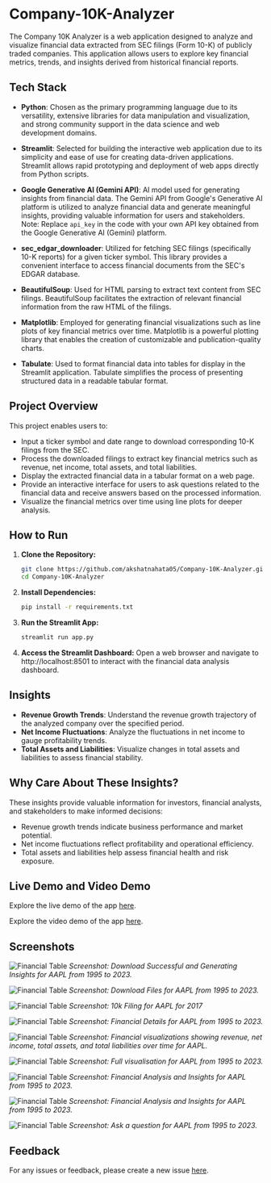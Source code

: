 # Company-10K-Analyzer

The Company 10K Analyzer is a web application designed to analyze and visualize financial data extracted from SEC filings (Form 10-K) of publicly traded companies. This application allows users to explore key financial metrics, trends, and insights derived from historical financial reports.

## Tech Stack

- **Python**: Chosen as the primary programming language due to its versatility, extensive libraries for data manipulation and visualization, and strong community support in the data science and web development domains.
  
- **Streamlit**: Selected for building the interactive web application due to its simplicity and ease of use for creating data-driven applications. Streamlit allows rapid prototyping and deployment of web apps directly from Python scripts.

- **Google Generative AI (Gemini API)**: AI model used for generating insights from financial data. The Gemini API from Google's Generative AI platform is utilized to analyze financial data and generate meaningful insights, providing valuable information for users and stakeholders.
Note: Replace `api_key` in the code with your own API key obtained from the Google Generative AI (Gemini) platform.

- **sec_edgar_downloader**: Utilized for fetching SEC filings (specifically 10-K reports) for a given ticker symbol. This library provides a convenient interface to access financial documents from the SEC's EDGAR database.

- **BeautifulSoup**: Used for HTML parsing to extract text content from SEC filings. BeautifulSoup facilitates the extraction of relevant financial information from the raw HTML of the filings.

- **Matplotlib**: Employed for generating financial visualizations such as line plots of key financial metrics over time. Matplotlib is a powerful plotting library that enables the creation of customizable and publication-quality charts.

- **Tabulate**: Used to format financial data into tables for display in the Streamlit application. Tabulate simplifies the process of presenting structured data in a readable tabular format.

## Project Overview

This project enables users to:

- Input a ticker symbol and date range to download corresponding 10-K filings from the SEC.
- Process the downloaded filings to extract key financial metrics such as revenue, net income, total assets, and total liabilities.
- Display the extracted financial data in a tabular format on a web page.
- Provide an interactive interface for users to ask questions related to the financial data and receive answers based on the processed information.
- Visualize the financial metrics over time using line plots for deeper analysis.



## How to Run

1. **Clone the Repository:**
   ```bash
   git clone https://github.com/akshatnahata05/Company-10K-Analyzer.git
   cd Company-10K-Analyzer
2. **Install Dependencies:**
   ```bash
   pip install -r requirements.txt
3. **Run the Streamlit App:**
   ```bash
   streamlit run app.py
4. **Access the Streamlit Dashboard:**
   Open a web browser and navigate to http://localhost:8501 to interact with the financial data analysis dashboard.

## Insights

- **Revenue Growth Trends**: Understand the revenue growth trajectory of the analyzed company over the specified period.
- **Net Income Fluctuations**: Analyze the fluctuations in net income to gauge profitability trends.
- **Total Assets and Liabilities**: Visualize changes in total assets and liabilities to assess financial stability.
  
## Why Care About These Insights?

These insights provide valuable information for investors, financial analysts, and stakeholders to make informed decisions:

- Revenue growth trends indicate business performance and market potential.
- Net income fluctuations reflect profitability and operational efficiency.
- Total assets and liabilities help assess financial health and risk exposure.

## Live Demo and Video Demo

Explore the live demo of the app [here](https://company-10k-analyzer.streamlit.app/).

Explore the video demo of the app [here](https://drive.google.com/file/d/1fc60fyt2ICgrCA_zJvlYn5HllCJhkViB/view?usp=sharing).

## Screenshots

![Financial Table](Screenshots/Generating%20Insights.png)
*Screenshot: Download Successful and Generating Insights for AAPL from 1995 to 2023.*

![Financial Table](Screenshots/Files_Downloaded.png)
*Screenshot: Download Files for AAPL from 1995 to 2023.*

![Financial Table](Screenshots/Filing_file.png)
*Screenshot: 10k Filing for AAPL for 2017*

![Financial Table](Screenshots/FD4.png)
*Screenshot: Financial Details for AAPL from 1995 to 2023.*

![Financial Table](Screenshots/FV1.png)
*Screenshot: Financial visualizations showing revenue, net income, total assets, and total liabilities over time for AAPL.*

![Financial Table](Screenshots/TOTAL%20FV.png)
*Screenshot: Full visualisation for AAPL from 1995 to 2023.*

![Financial Table](Screenshots/FA1.png)
*Screenshot: Financial Analysis and Insights for AAPL from 1995 to 2023.*

![Financial Table](Screenshots/FA2.png)
*Screenshot: Financial Analysis and Insights for AAPL from 1995 to 2023.*


![Financial Table](Screenshots/ASK.png)
*Screenshot: Ask a question for AAPL from 1995 to 2023.*

## Feedback

For any issues or feedback, please create a new issue [here](https://github.com/akshatnahata05/Company-10K-Analyzer/issues).



   
